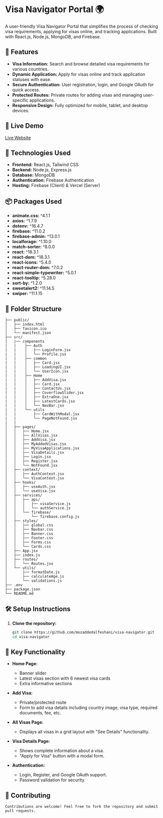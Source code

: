 # Visa Navigator Portal 🌍

A user-friendly Visa Navigator Portal that simplifies the process of checking visa requirements, applying for visas online, and tracking applications. Built with React.js, Node.js, MongoDB, and Firebase.

## 🌟 Features

- **Visa Information:** Search and browse detailed visa requirements for various countries.
- **Dynamic Application:** Apply for visas online and track application statuses with ease.
- **Secure Authentication:** User registration, login, and Google OAuth for quick access.
- **Protected Routes:** Private routes for adding visas and managing user-specific applications.
- **Responsive Design:** Fully optimized for mobile, tablet, and desktop devices.

## 🔗 Live Demo

<a href="https://visaease-55e7b.web.app/" target="_blank">Live Website</a>

## 🚀 Technologies Used

- **Frontend:** React.js, Tailwind CSS
- **Backend:** Node.js, Express.js
- **Database:** MongoDB
- **Authentication:** Firebase Authentication
- **Hosting:** Firebase (Client) & Vercel (Server)

## 📦 Packages Used

- **animate.css:** ^4.1.1
- **axios:** ^1.7.9
- **dotenv:** ^16.4.7
- **firebase:** ^11.0.2
- **firebase-admin:** ^13.0.1
- **localforage:** ^1.10.0
- **match-sorter:** ^8.0.0
- **react:** ^18.3.1
- **react-dom:** ^18.3.1
- **react-icons:** ^5.4.0
- **react-router-dom:** ^7.0.2
- **react-simple-typewriter:** ^5.0.1
- **react-tooltip:** ^5.28.0
- **sort-by:** ^1.2.0
- **sweetalert2:** ^11.14.5
- **swiper:** ^11.1.15

## 📂 Folder Structure

```visa-navigator/
├── public/
│   ├── index.html
│   ├── favicon.ico
│   └── manifest.json
├── src/
│   |── components
|   |    ├── Auth
|   |    │   ├── LoginForm.jsx
|   |    │   └── Profile.jsx
|   |    ├── common
|   |    │   ├── Card.jsx
|   |    │   ├── LoadingUI.jsx
|   |    │   └── UserIcon.jsx
|   |    ├── Home
|   |    │   ├── AddVisa.jsx
|   |    │   ├── Card.jsx
|   |    │   ├── ContactUs.jsx
|   |    │   ├── CoverflowSlider.jsx
|   |    │   ├── ExtraOne.jsx
|   |    │   ├── LatestCards.jsx
|   |    │   └── NavBar.jsx
|   |    └── utils
|   |        ├── CardWithModal.jsx
|   |        └── PageNotFound.jsx
|   |
│   ├── pages/
│   │   ├── Home.jsx
│   │   ├── AllVisas.jsx
│   │   ├── AddVisa.jsx
│   │   ├── MyAddedVisas.jsx
│   │   ├── MyVisaApplications.jsx
│   │   ├── VisaDetails.jsx
│   │   ├── Login.jsx
|   │   ├── Register.jsx
│   │   └── NotFound.jsx
│   ├── context/
│   │   ├── AuthContext.jsx
│   │   └── VisaContext.jsx
│   ├── hooks/
│   │   ├── useAuth.jsx
│   │   └── useVisa.jsx
│   ├── services/
│   │   ├── api/
│   │   │   ├── visaService.js
│   │   │   └── authService.js
│   │   └── firebase/
│   │       └── firebase.config.js
│   ├── styles/
│   │   ├── global.css
│   │   ├── Navbar.css
│   │   ├── Banner.css
│   │   ├── Footer.css
│   │   ├── Forms.css
│   │   └── Cards.css
│   ├── App.jsx
│   ├── index.js
│   ├── routes/
│   │   └── Routes.jsx
│   └── utils/
│       ├── formatDate.js
│       ├── calculateAge.js
│       └── validations.js
├── .env
├── package.json
└── README.md
```

## 🛠 Setup Instructions

1. **Clone the repository:**
   ```bash
   git clone https://github.com/mozaddedalfeshani/visa-navigator.git
   cd visa-navigator
   ```

## 📝 Key Functionality

- **Home Page:**

  - Banner slider
  - Latest visas section with 6 newest visa cards
  - Extra informative sections

- **Add Visa:**

  - Private/protected route
  - Form to add visa details including country image, visa type, required documents, fee, etc.

- **All Visas Page:**

  - Displays all visas in a grid layout with "See Details" functionality.

- **Visa Details Page:**

  - Shows complete information about a visa.
  - "Apply for Visa" button with a modal form.

- **Authentication:**
  - Login, Register, and Google OAuth support.
  - Password validation for security.

## 🙌 Contributing

    Contributions are welcome! Feel free to fork the repository and submit pull requests.
